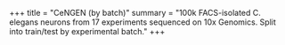 +++
title = "CeNGEN (by batch)"
summary = "100k FACS-isolated C. elegans neurons from 17 experiments sequenced on 10x Genomics. Split into train/test by experimental batch."
+++
